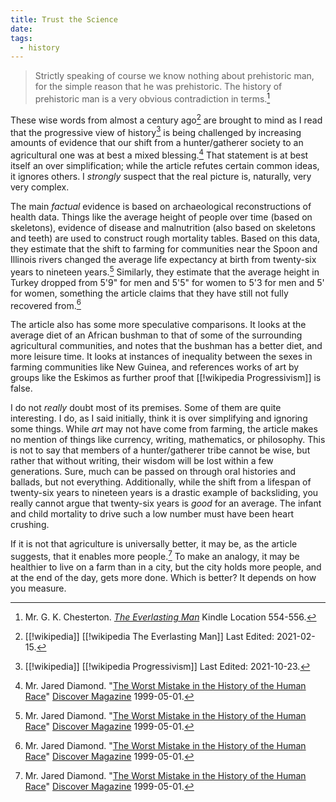 ```yaml
---
title: Trust the Science
date: 
tags:
  - history
---
```


> Strictly speaking of course we know nothing about prehistoric man, for the
> simple reason that he was prehistoric. The history of prehistoric man is a
> very obvious contradiction in terms.[^211027-1]

These wise words from almost a century ago[^211027-2] are brought to mind as I
read that the progressive view of history[^211027-3] is being challenged by
increasing amounts of evidence that our shift from a hunter/gatherer society to
an agricultural one was at best a mixed blessing.[^211027-4]  That statement is
at best itself an over simplification; while the article refutes certain common
ideas, it ignores others.  I *strongly* suspect that the real picture is,
naturally, very very complex. 

The main *factual* evidence is based on archaeological reconstructions of health
data.  Things like the average height of people over time (based on skeletons),
evidence of disease and malnutrition (also based on skeletons and teeth) are used
to construct rough mortality tables.  Based on this data, they estimate that the
shift to farming for communities near the Spoon and Illinois rivers changed the
average life expectancy at birth from twenty-six years to nineteen
years.[^211027-5]  Similarly, they estimate that the average height in Turkey
dropped from 5'9" for men and 5'5" for women to 5'3 for men and 5' for women,
something the article claims that they have still not fully recovered
from.[^211027-6]

The article also has some more speculative comparisons.  It looks at the average
diet of an African bushman to that of some of the surrounding agricultural
communities, and notes that the bushman has a better diet, and more leisure
time.  It looks at instances of inequality between the sexes in farming
communities like New Guinea, and references works of art by groups like the
Eskimos as further proof that [[!wikipedia Progressivism]] is false.  

I do not *really* doubt most of its premises.  Some of them are quite
interesting.  I do, as I said initially, think it is over simplifying and
ignoring some things.  While *art* may not have come from farming, the article
makes no mention of things like currency, writing, mathematics, or philosophy.
This is not to say that members of a hunter/gatherer tribe cannot be wise, but
rather that without writing, their wisdom will be lost within a few generations.
Sure, much can be passed on through oral histories and ballads, but not
everything.  Additionally, while the shift from a lifespan of twenty-six years
to nineteen years is a drastic example of backsliding, you really cannot argue
that twenty-six years is *good* for an average.  The infant and child mortality
to drive such a low number must have been heart crushing.  

If it is not that agriculture is universally better, it may be, as the article
suggests, that it enables more people.[^211027-7]  To make an analogy, it may be
healthier to live on a farm than in a city, but the city holds more people, and
at the end of the day, gets more done.  Which is better?  It depends on how you
measure. 

[^211027-7]: Mr. Jared Diamond.
    "[The Worst Mistake in the History of the Human Race][DMWMiH4]"
    [Discover Magazine](https://www.discovermagazine.com/) 1999-05-01.

[^211027-6]: Mr. Jared Diamond.
    "[The Worst Mistake in the History of the Human Race][DMWMiH3]"
    [Discover Magazine](https://www.discovermagazine.com/) 1999-05-01.

[^211027-5]: Mr. Jared Diamond.
    "[The Worst Mistake in the History of the Human Race][DMWMiH2]"
    [Discover Magazine](https://www.discovermagazine.com/) 1999-05-01.

[^211027-4]: Mr. Jared Diamond.
    "[The Worst Mistake in the History of the Human Race][DMWMiH1]"
    [Discover Magazine](https://www.discovermagazine.com/) 1999-05-01.

[DMWMiH4]: https://www.discovermagazine.com/planet-earth/the-worst-mistake-in-the-history-of-the-human-race

[DMWMiH3]: https://www.discovermagazine.com/planet-earth/the-worst-mistake-in-the-history-of-the-human-race

[DMWMiH2]: https://www.discovermagazine.com/planet-earth/the-worst-mistake-in-the-history-of-the-human-race

[DMWMiH1]: https://www.discovermagazine.com/planet-earth/the-worst-mistake-in-the-history-of-the-human-race

[^211027-3]: [[!wikipedia]]
    [[!wikipedia Progressivism]]
    Last Edited: 2021-10-23.

[^211027-2]: [[!wikipedia]]
    [[!wikipedia The Everlasting Man]]
    Last Edited: 2021-02-15. 

[^211027-1]: Mr. G. K. Chesterton. 
    _[The Everlasting Man](https://www.gutenberg.org/ebooks/65688)_
    Kindle Location 554-556.  

